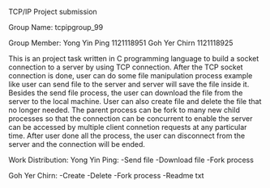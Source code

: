 TCP/IP Project submission

Group Name: tcpipgroup_99

Group Member: 
Yong Yin Ping 1121118951 
Goh Yer Chirn 1121118925

This is an project task written in C programming language to build a socket connection to a server by using TCP connection. After the TCP socket connection is done, user can do some file manipulation process example like user can send file to the server and server will save the file inside it. Besides the send file process, the user can download the file from the server to the local machine. User can also create file and delete the file that no longer needed. The parent process can be fork to many new child processes so that the connection can be concurrent to enable the server can be accessed by multiple client connetion requests at any particular time. After user done all the process, the user can disconnect from the server and the connection will be ended.

Work Distribution:
Yong Yin Ping:
-Send file
-Download file
-Fork process

Goh Yer Chirn:
-Create
-Delete
-Fork process
-Readme txt
